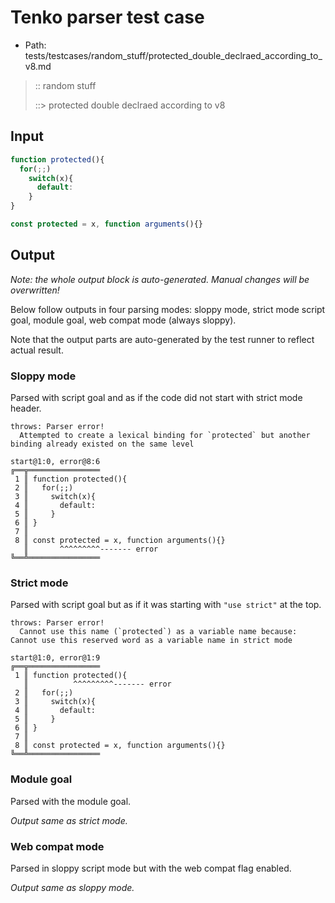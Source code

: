 # Tenko parser test case

- Path: tests/testcases/random_stuff/protected_double_declraed_according_to_v8.md

> :: random stuff
>
> ::> protected double declraed according to v8

## Input


`````js
function protected(){
  for(;;) 
    switch(x){
      default:
    }
}

const protected = x, function arguments(){}
`````

## Output

_Note: the whole output block is auto-generated. Manual changes will be overwritten!_

Below follow outputs in four parsing modes: sloppy mode, strict mode script goal, module goal, web compat mode (always sloppy).

Note that the output parts are auto-generated by the test runner to reflect actual result.

### Sloppy mode

Parsed with script goal and as if the code did not start with strict mode header.

`````
throws: Parser error!
  Attempted to create a lexical binding for `protected` but another binding already existed on the same level

start@1:0, error@8:6
╔══╦════════════════
 1 ║ function protected(){
 2 ║   for(;;)
 3 ║     switch(x){
 4 ║       default:
 5 ║     }
 6 ║ }
 7 ║
 8 ║ const protected = x, function arguments(){}
   ║       ^^^^^^^^^------- error
╚══╩════════════════

`````

### Strict mode

Parsed with script goal but as if it was starting with `"use strict"` at the top.

`````
throws: Parser error!
  Cannot use this name (`protected`) as a variable name because: Cannot use this reserved word as a variable name in strict mode

start@1:0, error@1:9
╔══╦════════════════
 1 ║ function protected(){
   ║          ^^^^^^^^^------- error
 2 ║   for(;;)
 3 ║     switch(x){
 4 ║       default:
 5 ║     }
 6 ║ }
 7 ║
 8 ║ const protected = x, function arguments(){}
╚══╩════════════════

`````


### Module goal

Parsed with the module goal.

_Output same as strict mode._

### Web compat mode

Parsed in sloppy script mode but with the web compat flag enabled.

_Output same as sloppy mode._
